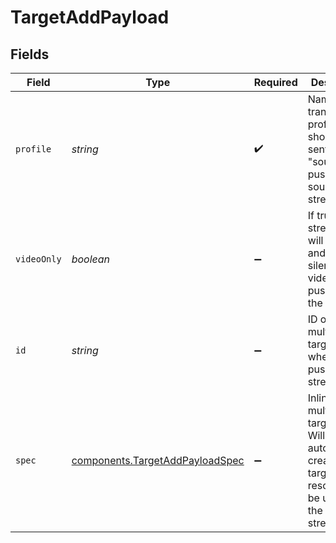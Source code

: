 # TargetAddPayload


## Fields

| Field                                                                                                              | Type                                                                                                               | Required                                                                                                           | Description                                                                                                        | Example                                                                                                            |
| ------------------------------------------------------------------------------------------------------------------ | ------------------------------------------------------------------------------------------------------------------ | ------------------------------------------------------------------------------------------------------------------ | ------------------------------------------------------------------------------------------------------------------ | ------------------------------------------------------------------------------------------------------------------ |
| `profile`                                                                                                          | *string*                                                                                                           | :heavy_check_mark:                                                                                                 | Name of transcoding profile that should be sent. Use<br/>"source" for pushing source stream data<br/>              | 720p0                                                                                                              |
| `videoOnly`                                                                                                        | *boolean*                                                                                                          | :heavy_minus_sign:                                                                                                 | If true, the stream audio will be muted and only silent<br/>video will be pushed to the target.<br/>               | false                                                                                                              |
| `id`                                                                                                               | *string*                                                                                                           | :heavy_minus_sign:                                                                                                 | ID of multistream target object where to push this stream                                                          | PUSH123                                                                                                            |
| `spec`                                                                                                             | [components.TargetAddPayloadSpec](../../models/components/targetaddpayloadspec.md)                                 | :heavy_minus_sign:                                                                                                 | Inline multistream target object. Will automatically<br/>create the target resource to be used by the created<br/>stream.<br/> |                                                                                                                    |